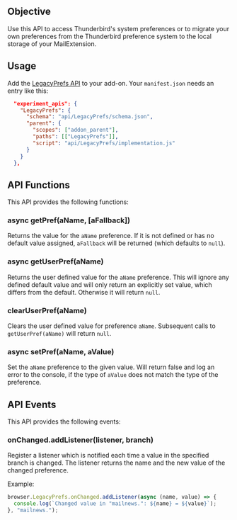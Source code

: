 ## Objective

Use this API to access Thunderbird's system preferences or to migrate your own preferences from the Thunderbird preference system to the local storage of your MailExtension.

## Usage

Add the [LegacyPrefs API](https://github.com/thunderbird/webext-support/tree/master/experiments/LegacyPrefs) to your add-on. Your `manifest.json` needs an entry like this:

```json
  "experiment_apis": {
    "LegacyPrefs": {
      "schema": "api/LegacyPrefs/schema.json",
      "parent": {
        "scopes": ["addon_parent"],
        "paths": [["LegacyPrefs"]],
        "script": "api/LegacyPrefs/implementation.js"
      }
    }
  },
```

## API Functions

This API provides the following functions:

### async getPref(aName, [aFallback])

Returns the value for the ``aName`` preference. If it is not defined or has no default value assigned, ``aFallback`` will be returned (which defaults to ``null``).

### async getUserPref(aName)

Returns the user defined value for the ``aName`` preference. This will ignore any defined default value and will only return an explicitly set value, which differs from the default. Otherwise it will return ``null``.

### clearUserPref(aName)

Clears the user defined value for preference ``aName``. Subsequent calls to ``getUserPref(aName)`` will return ``null``.

### async setPref(aName, aValue)

Set the ``aName`` preference to the given value. Will return false and log an error to the console, if the type of ``aValue`` does not match the type of the preference.

## API Events

This API provides the following events:

### onChanged.addListener(listener, branch)

Register a listener which is notified each time a value in the specified branch is changed. The listener returns the name and the new value of the changed preference.

Example:

```javascript
browser.LegacyPrefs.onChanged.addListener(async (name, value) => {
  console.log(`Changed value in "mailnews.": ${name} = ${value}`);
}, "mailnews.");
```
